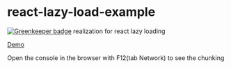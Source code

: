 # react-lazy-load-example

[![Greenkeeper badge](https://badges.greenkeeper.io/FedorArbuzov/react-lazy-load-example.svg)](https://greenkeeper.io/)
realization for react lazy loading


[Demo](https://react-router-lazy-load.firebaseapp.com/)

Open the console in the browser with F12(tab Network) to see the chunking
